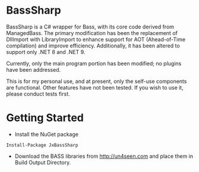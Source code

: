 # BassSharp

BassSharp is a C# wrapper for Bass, with its core code derived from ManagedBass. The primary modification has been the replacement of DllImport with LibraryImport to enhance support for AOT (Ahead-of-Time compilation) and improve efficiency. Additionally, it has been altered to support only .NET 8 and .NET 9.

Currently, only the main program portion has been modified; no plugins have been addressed.

This is for my personal use, and at present, only the self-use components are functional. Other features have not been tested. If you wish to use it, please conduct tests first.

# Getting Started

* Install the NuGet package
```
Install-Package JxBassSharp
```
* Download the BASS libraries from http://un4seen.com and place them in Build Output Directory.
